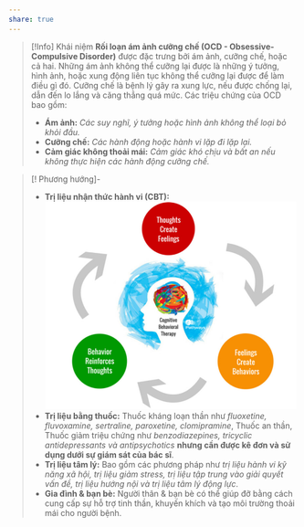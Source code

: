 ```yaml
---
share: true
---
```

> [!Info] Khái niệm
> **Rối loạn ám ảnh cưỡng chế (OCD - Obsessive-Compulsive Disorder)** được đặc trưng bởi ám ảnh, cưỡng chế, hoặc cả hai. Những ám ảnh không thể cưỡng lại được là những ý tưởng, hình ảnh, hoặc xung động liên tục không thể cưỡng lại được để làm điều gì đó. Cưỡng chế là bệnh lý gây ra xung lực, nếu được chống lại, dẫn đến lo lắng và căng thẳng quá mức. Các triệu chứng của OCD bao gồm: 
> - **Ám ảnh:** *Các suy nghĩ, ý tưởng hoặc hình ảnh không thể loại bỏ khỏi đầu.* 
> - **Cưỡng chế:** *Các hành động hoặc hành vi lặp đi lặp lại.* 
> - **Cảm giác không thoải mái:** *Cảm giác khó chịu và bất an nếu không thực hiện các hành động cưỡng chế.* 

> [! Phương hướng]-
> - **Trị liệu nhận thức hành vi (CBT):** 
> ![Pasted image 20230403173053.png](../../../../assets/attachments/Pasted%20image%2020230403173053.png)
> - **Trị liệu bằng thuốc:** Thuốc kháng loạn thần như *fluoxetine, fluvoxamine, sertraline, paroxetine, clomipramine*, Thuốc an thần, Thuốc giảm triệu chứng như *benzodiazepines, tricyclic antidepressants và antipsychotics* **nhưng cần được kê đơn và sử dụng dưới sự giám sát của bác sĩ**. 
> - **Trị liệu tâm lý:** Bao gồm các phương pháp như *trị liệu hành vi kỹ năng xã hội, trị liệu giảm stress, trị liệu tập trung vào giải quyết vấn đề, trị liệu hướng nội và trị liệu tâm lý động lực*.
> - **Gia đình & bạn bè:** Người thân & bạn bè có thể giúp đỡ bằng cách cung cấp sự hỗ trợ tinh thần, khuyến khích và tạo môi trường thoải mái cho người bệnh.
